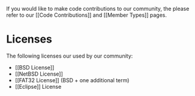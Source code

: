If you would like to make code contributions to our community, the please refer to our [[Code Contributions]] and [[Member Types]] pages.

Licenses
========

The following licenses our used by our community:

-   [[BSD License]]
-   [[NetBSD License]]
-   [[FAT32 License]] (BSD + one additional term)
-   [[Eclipse]] License
